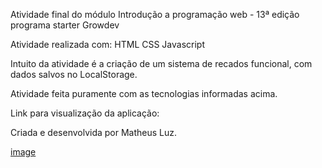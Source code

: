 Atividade final do módulo Introdução a programação web - 13ª edição programa starter Growdev

Atividade realizada com:
HTML
CSS
Javascript

Intuito da atividade é a criação de um sistema de recados funcional, com dados salvos no LocalStorage.

Atividade feita puramente com as tecnologias informadas acima.

Link para visualização da aplicação: 


Criada e desenvolvida por Matheus Luz.

[image](https://user-images.githubusercontent.com/116320545/224882555-eed9bc55-a21c-4f28-ad1d-38a40c0db7a8.png)

